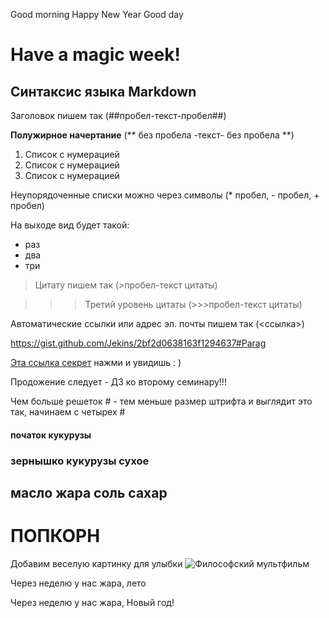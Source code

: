 Good morning
Happy New Year
Good day



# **Have a magic week!** #



## Синтаксис языка Markdown ##

Заголовок пишем так (##пробел-текст-пробел##)

**Полужирное начертание** (** без пробела -текст- без пробела **)

1. Cписок с нумерацией
2. Список с нумерацией
3. Список с нумерацией

Неупорядоченные списки можно через символы (* пробел, - пробел, + пробел)

На выходе вид будет такой:

+ раз
+ два
+ три

> Цитату пишем так (>пробел-текст цитаты)

>>> Третий уровень цитаты (>>>пробел-текст цитаты)


Автоматические ссылки или адрес эл. почты пишем так (<ссылка>)

<https://gist.github.com/Jekins/2bf2d0638163f1294637#Parag>


[Эта ссылка секрет](https://gist.github.com) нажми и увидишь : )

Продожение следует - ДЗ ко второму семинару!!!

Чем больше решеток # - тем меньше размер штрифта и выглядит это так, начинаем с четырех #
#### початок кукурузы #### 
### зернышко кукурузы сухое ###
## масло жара соль сахар ##
# ПОПКОРН #




















Добавим веселую картинку для улыбки
![Философский мультфильм](Smile.jpg)

















Через неделю у нас жара, лето


















Через неделю у нас жара, Новый год!
